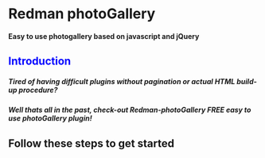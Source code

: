 <h1>Redman photoGallery</h1>

<h4>Easy to use photogallery based on javascript and jQuery</h4>

<h2 style='color:blue !important'>Introduction</h2>

<h5>
  Tired of having difficult plugins without pagination or actual HTML build-up procedure?
</h5>
<h5>
  Well thats all in the past, check-out Redman-photoGallery FREE easy to use photoGallery plugin!
</h5>

<h2>Follow these steps to get started</h2>
